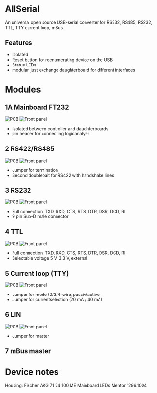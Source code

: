 # AllSerial
An universal open source USB-serial converter for RS232, RS485, RS232, TTL, TTY current loop, mBus

## Features
- Isolated
- Reset button for reenumerating device on the USB
- Status LEDs
- modular, just exchange daughterboard for different interfaces

# Modules
## 1A Mainboard FT232
![PCB](./1_MAIN/PCB.png)
![Front panel](./1_MAIN/FRONT.svg)
* Isolated between controller and daughterboards
* pin header for connecting logicanalyer

## 2 RS422/RS485
![PCB](./2_RS485_RS422/PCB.png)
![Front panel](./2_RS485_RS422/FRONT.svg)
* Jumper for termination
* Second doublepait for RS422 with handshake lines

## 3 RS232
![PCB](./3_RS232/PCB.png)
![Front panel](./3_RS232/FRONT.svg)
* Full connection: TXD, RXD, CTS, RTS, DTR, DSR, DCD, RI
* 9 pin Sub-D male connector

## 4 TTL
![PCB](./4_TTL/PCB.png)
![Front panel](./4_TTL/FRONT.svg)
* Full connection: TXD, RXD, CTS, RTS, DTR, DSR, DCD, RI
* Selectable voltage 5 V, 3.3 V, external

## 5 Current loop (TTY)
![PCB](./5_TTY/PCB.png)
![Front panel](./5_TTY/FRONT.svg)
* Jumper for mode (2/3/4-wire, passiv/active)
* Jumper for currentselection (20 mA / 40 mA)

## 6 LIN
![PCB](./6_LIN/PCB.png)
![Front panel](./6_LIN/FRONT.svg)
* Jumper for master

## 7 mBus master

# Device notes
Housing: Fischer AKG 71 24 100 ME
Mainboard LEDs Mentor 1296.1004
